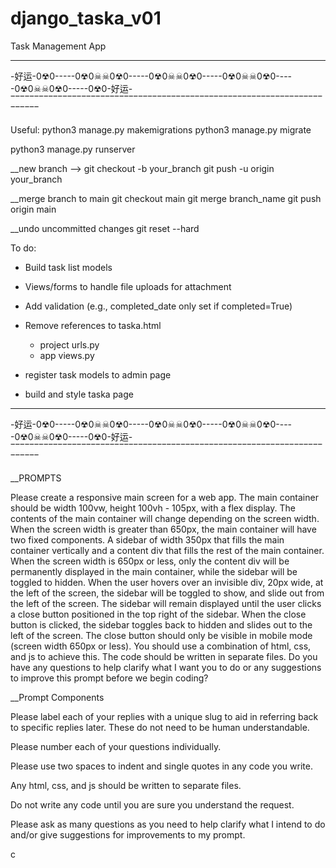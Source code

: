 # django_taska_v01
Task Management App

 ________________________________________________________________________
-好运-0☢0-----0☢0☠☠0☢0-----0☢0☠☠0☢0-----0☢0☠☠0☢0-----0☢0☠☠0☢0-----0☢0-好运-
 ‾‾‾‾‾‾‾‾‾‾‾‾‾‾‾‾‾‾‾‾‾‾‾‾‾‾‾‾‾‾‾‾‾‾‾‾‾‾‾‾‾‾‾‾‾‾‾‾‾‾‾‾‾‾‾‾‾‾‾‾‾‾‾‾‾‾‾‾‾‾‾‾

Useful:
python3 manage.py makemigrations
python3 manage.py migrate

python3 manage.py runserver

__new branch -->
git checkout -b your_branch
git push -u origin your_branch

__merge branch to main
git checkout main
git merge branch_name
git push origin main

__undo uncommitted changes
git reset --hard

To do:
- Build task list models
- Views/forms to handle file uploads for attachment
- Add validation (e.g., completed_date only set if completed=True)
- Remove references to taska.html
  - project urls.py
  - app views.py

- register task models to admin page
- build and style taska page

 ________________________________________________________________________
-好运-0☢0-----0☢0☠☠0☢0-----0☢0☠☠0☢0-----0☢0☠☠0☢0-----0☢0☠☠0☢0-----0☢0-好运-
 ‾‾‾‾‾‾‾‾‾‾‾‾‾‾‾‾‾‾‾‾‾‾‾‾‾‾‾‾‾‾‾‾‾‾‾‾‾‾‾‾‾‾‾‾‾‾‾‾‾‾‾‾‾‾‾‾‾‾‾‾‾‾‾‾‾‾‾‾‾‾‾‾

__PROMPTS

Please create a responsive main screen for a web app.
The main container should be width 100vw, height 100vh - 105px, with a flex display.
The contents of the main container will change depending on the screen width.
When the screen width is greater than 650px, the main container will have two fixed components. A sidebar of width 350px that fills the main container vertically and a content div that fills the rest of the main container.
When the screen width is 650px or less, only the content div will be permanently displayed in the main container, while the sidebar will be toggled to hidden.
When the user hovers over an invisible div, 20px wide, at the left of the screen, the sidebar will be toggled to show, and slide out from the left of the screen. The sidebar will remain displayed until the user clicks a close button positioned in the top right of the sidebar. When the close button is clicked, the sidebar toggles back to hidden and slides out to the left of the screen.
The close button should only be visible in mobile mode (screen width 650px or less).
You should use a combination of html, css, and js to achieve this. The code should be written in separate files.
Do you have any questions to help clarify what I want you to do or any suggestions to improve this prompt before we begin coding?



__Prompt Components

Please label each of your replies with a unique slug to aid in referring back to specific replies later. These do not need to be human understandable.

Please number each of your questions individually.

Please use two spaces to indent and single quotes in any code you write.

Any html, css, and js should be written to separate files.

Do not write any code until you are sure you understand the request.

Please ask as many questions as you need to help clarify what I intend to do and/or give suggestions for improvements to my prompt.

c

